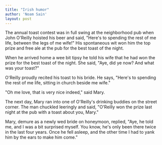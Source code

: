```yaml
---
title: "Irish humor"
author: 'Noam Sain'
layout: post
---
```


The annual toast contest was in full swing at the neighborhood pub when John O'Reilly hoisted his beer and said, "Here's to spending the rest of me life, between the legs of me wife!" His spontaneous wit won him the top prize and free ale at the pub for the best toast of the night.

When he arrived home a wee bit tipsy he told his wife that he had won the prize for the best toast of the night. She said, "Aye, did ye now? And what was your toast?"

O'Reilly proudly recited his toast to his bride. He says, "Here's to spending the rest of me life, sitting in church beside me wife."

"Oh me love, that is very nice indeed," said Mary.

The next day, Mary ran into one of O'Reilly's drinking buddies on the street corner. The man chuckled leeringly and said, "O'Reilly won the prize last night at the pub with a toast about you, Mary."

Mary, demure as a newly wed bride on honeymoon, replied, "Aye, he told me, and I was a bit surprised myself. You know, he's only been there twice in the last four years. Once he fell asleep, and the other time I had to yank him by the ears to make him come."